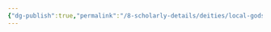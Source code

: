 ```yaml
---
{"dg-publish":true,"permalink":"/8-scholarly-details/deities/local-gods/haldor/","noteIcon":""}
---
```


